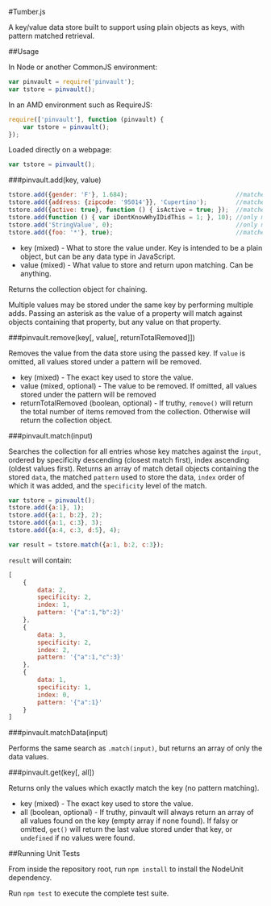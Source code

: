 #Tumber.js

A key/value data store built to support using plain objects as keys, with pattern matched retrieval.

##Usage

In Node or another CommonJS environment:

```js
var pinvault = require('pinvault');
var tstore = pinvault();
```

In an AMD environment such as RequireJS:

```js
require(['pinvault'], function (pinvault) {
	var tstore = pinvault();
});
```

Loaded directly on a webpage:

```js
var tstore = pinvault();
```

###pinvault.add(key, value)

```js
tstore.add({gender: 'F'}, 1.684);                              //matches any plain object with a "gender" property containing "F"
tstore.add({address: {zipcode: '95014'}}, 'Cupertino');        //matches any plain object with an "address" property containing a zipcode of 95014
tstore.add({active: true}, function () { isActive = true; });  //matches any plain object with an "active" property set to true
tstore.add(function () { var iDontKnowWhyIDidThis = 1; }, 10); //only matches on an identical function (string evaluation)
tstore.add('StringValue', 0);                                  //only matches on "StringValue"
tstore.add({foo: '*'}, true);                                  //matches any object containing a 'foo' property, regardless of value
```

- key (mixed) - What to store the value under.  Key is intended to be a plain object, but can be any data type in JavaScript.
- value (mixed) - What value to store and return upon matching. Can be anything.

Returns the collection object for chaining.

Multiple values may be stored under the same key by performing multiple adds.  Passing an asterisk as the value of a property will match against objects containing that property, but any value on that property.

###pinvault.remove(key[, value[, returnTotalRemoved]])

Removes the value from the data store using the passed key.  If `value` is omitted, all values stored under a pattern will be removed.

- key (mixed) - The exact key used to store the value.
- value (mixed, optional) - The value to be removed.  If omitted, all values stored under the pattern will be removed
- returnTotalRemoved (boolean, optional) - If truthy, `remove()` will return the total number of items removed from the collection.  Otherwise will return the collection object.

###pinvault.match(input)

Searches the collection for all entries whose key matches against the `input`, ordered by specificity descending (closest match first), index ascending (oldest values first).  Returns an array of match detail objects containing the stored `data`, the matched `pattern` used to store the data, `index` order of which it was added, and the `specificity` level of the match.

```js
var tstore = pinvault();
tstore.add({a:1}, 1);
tstore.add({a:1, b:2}, 2);
tstore.add({a:1, c:3}, 3);
tstore.add({a:4, c:3, d:5}, 4);

var result = tstore.match({a:1, b:2, c:3});
```

`result` will contain:

```js
[
	{
		data: 2,
    	specificity: 2,
    	index: 1,
    	pattern: '{"a":1,"b":2}'
    },
	{
		data: 3,
    	specificity: 2,
    	index: 2,
    	pattern: '{"a":1,"c":3}'
    },
	{
		data: 1,
		specificity: 1,
		index: 0,
		pattern: '{"a":1}'
	}
]
```

###pinvault.matchData(input)

Performs the same search as `.match(input)`, but returns an array of only the data values.

###pinvault.get(key[, all])

Returns only the values which exactly match the key (no pattern matching).

- key (mixed) - The exact key used to store the value.
- all (boolean, optional) - If truthy, pinvault will always return an array of all values found on the key (empty array if none found).  If falsy or omitted, `get()` will return the last value stored under that key, or `undefined` if no values were found.

##Running Unit Tests

From inside the repository root, run `npm install` to install the NodeUnit dependency.

Run `npm test` to execute the complete test suite.